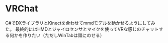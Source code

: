 # VRChat

C#でDXライブラリとKinectを合わせてmmdモデルを動かせるようにしてみた。
最終的にはHMDとジャイロセンサとマイクを使ってVRな感じのチャットする何かを作りたい（ただしWinTabは頭にのせる）
